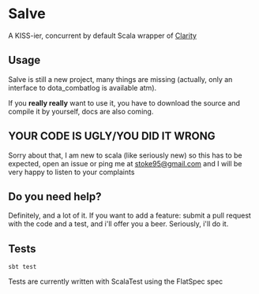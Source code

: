 # Salve

A KISS-ier, concurrent by default Scala wrapper of [Clarity](http://github.com/skadistats/clarity)

## Usage

Salve is still a new project, many things are missing (actually, only an interface to dota_combatlog is available atm).

If you **really really** want to use it, you have to download the source and compile it by yourself, docs are also coming.

## YOUR CODE IS UGLY/YOU DID IT WRONG

Sorry about that, I am new to scala (like seriously new) so this has to be expected, open an issue or ping me at stoke95@gmail.com and I will be very happy to listen to your complaints

## Do you need help?

Definitely, and a lot of it. If you want to add a feature: submit a pull request with the code and a test, and i'll offer you a beer. Seriously, i'll do it.


## Tests

`sbt test`

Tests are currently written with ScalaTest using the FlatSpec spec
